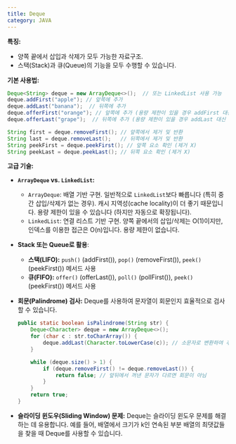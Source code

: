 ```yaml
---
title: Deque
category: JAVA
---
```

**특징:**

- 양쪽 끝에서 삽입과 삭제가 모두 가능한 자료구조.
- 스택(Stack)과 큐(Queue)의 기능을 모두 수행할 수 있습니다.

**기본 사용법:**

```java
Deque<String> deque = new ArrayDeque<>();  // 또는 LinkedList 사용 가능
deque.addFirst("apple"); // 앞쪽에 추가
deque.addLast("banana");  // 뒤쪽에 추가
deque.offerFirst("orange"); // 앞쪽에 추가 (용량 제한이 있을 경우 addFirst 대신 사용)
deque.offerLast("grape");  // 뒤쪽에 추가 (용량 제한이 있을 경우 addLast 대신 사용)

String first = deque.removeFirst(); // 앞쪽에서 제거 및 반환
String last = deque.removeLast();   // 뒤쪽에서 제거 및 반환
String peekFirst = deque.peekFirst(); // 앞쪽 요소 확인 (제거 X)
String peekLast = deque.peekLast(); // 뒤쪽 요소 확인 (제거 X)

```

**고급 기술:**

- **`ArrayDeque` vs. `LinkedList`:**
    
    - `ArrayDeque`: 배열 기반 구현. 일반적으로 `LinkedList`보다 빠릅니다 (특히 중간 삽입/삭제가 없는 경우). 캐시 지역성(cache locality)이 더 좋기 때문입니다. 용량 제한이 있을 수 있습니다 (하지만 자동으로 확장됩니다).
    - `LinkedList`: 연결 리스트 기반 구현. 양쪽 끝에서의 삽입/삭제는 O(1)이지만, 인덱스를 이용한 접근은 O(n)입니다. 용량 제한이 없습니다.
- **Stack 또는 Queue로 활용**:
    
    - **스택(LIFO):** `push()` (addFirst()), `pop()` (removeFirst()), `peek()` (peekFirst()) 메서드 사용
    - **큐(FIFO):** `offer()` (offerLast()), `poll()` (pollFirst()), `peek()` (peekFirst()) 메서드 사용
- **회문(Palindrome) 검사:** Deque를 사용하여 문자열이 회문인지 효율적으로 검사할 수 있습니다.
    
    ```java
    public static boolean isPalindrome(String str) {
        Deque<Character> deque = new ArrayDeque<>();
        for (char c : str.toCharArray()) {
            deque.addLast(Character.toLowerCase(c)); // 소문자로 변환하여 추가
        }
    
        while (deque.size() > 1) {
            if (deque.removeFirst() != deque.removeLast()) {
                return false; // 앞뒤에서 꺼낸 문자가 다르면 회문이 아님
            }
        }
        return true;
    }
    ```
    
- **슬라이딩 윈도우(Sliding Window) 문제:** Deque는 슬라이딩 윈도우 문제를 해결하는 데 유용합니다. 예를 들어, 배열에서 크기가 k인 연속된 부분 배열의 최댓값들을 찾을 때 Deque를 사용할 수 있습니다.